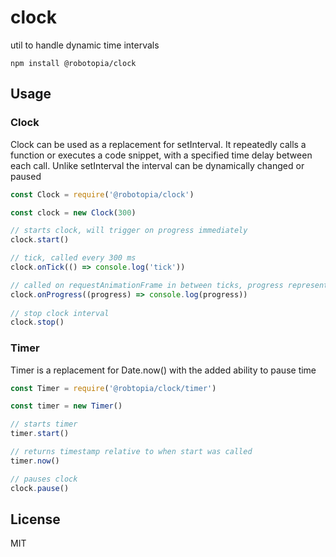 # clock

util to handle dynamic time intervals

```
npm install @robotopia/clock
```

## Usage

### Clock

Clock can be used as a replacement for setInterval. It repeatedly calls a function or executes a code snippet, with a specified time delay between each call. Unlike setInterval the interval can be dynamically changed or paused

```JavaScript
const Clock = require('@robotopia/clock')

const clock = new Clock(300)

// starts clock, will trigger on progress immediately
clock.start()

// tick, called every 300 ms
clock.onTick(() => console.log('tick')) 

// called on requestAnimationFrame in between ticks, progress represents percentage of time passed until next frame
clock.onProgress((progress) => console.log(progress))
 
// stop clock interval 
clock.stop()

```

### Timer

Timer is a replacement for Date.now() with the added ability to pause time

```JavaScript
const Timer = require('@robtopia/clock/timer')

const timer = new Timer()

// starts timer
timer.start()

// returns timestamp relative to when start was called
timer.now()

// pauses clock 
clock.pause()

```

## License

MIT
